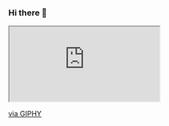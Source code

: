 
### Hi there 👋

<iframe src="https://giphy.com/embed/bGgsc5mWoryfgKBx1u"></iframe><p><a href="https://giphy.com/gifs/computador-gu-tecnology-bGgsc5mWoryfgKBx1u">via GIPHY</a></p>
